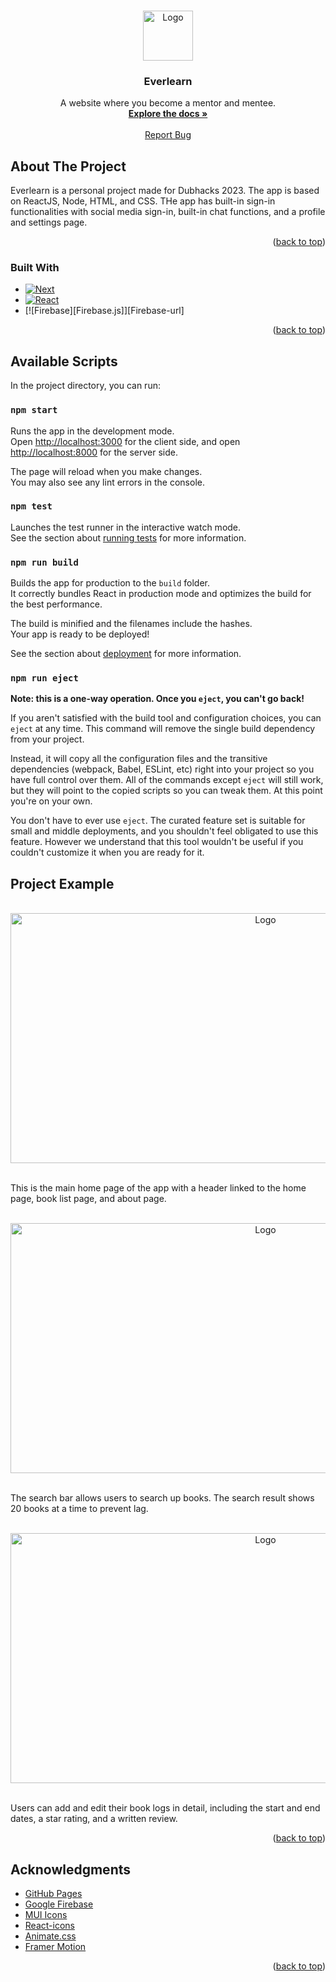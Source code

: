 <a name="readme-top"></a>

<!-- PROJECT LOGO -->
<br />
<div align="center">
  <a href="https://github.com/leemms04/everlearn">
    <img src="main/images/logo.png" alt="Logo" width="80" height="80">
  </a>


<h3 align="center">Everlearn</h3>

  <p align="center">
    A website where you become a mentor and mentee.
    <br />
    <a href="https://github.com/leemms04/everlearn"><strong>Explore the docs »</strong></a>
    <br />
    <br />
    <a href="https://github.com/leemms04/everlearn/issues">Report Bug</a>
  </p>
</div>

<!-- ABOUT THE PROJECT -->
## About The Project

Everlearn is a personal project made for Dubhacks 2023. The app is based on ReactJS, Node, HTML, and CSS. THe app has built-in sign-in functionalities with social media sign-in, built-in chat functions, and a profile and settings page.

<p align="right">(<a href="#readme-top">back to top</a>)</p>



### Built With

* [![Next][Next.js]][Next-url]
* [![React][React.js]][React-url]
* [![Firebase][Firebase.js]][Firebase-url]

<p align="right">(<a href="#readme-top">back to top</a>)</p>



<!-- AVAILABLE SCRIPTS -->
## Available Scripts

In the project directory, you can run:

### `npm start`

Runs the app in the development mode.\
Open [http://localhost:3000](http://localhost:3000) for the client side, and open [http://localhost:8000](http://localhost:8000) for the server side.

The page will reload when you make changes.\
You may also see any lint errors in the console.

### `npm test`

Launches the test runner in the interactive watch mode.\
See the section about [running tests](https://facebook.github.io/create-react-app/docs/running-tests) for more information.

### `npm run build`

Builds the app for production to the `build` folder.\
It correctly bundles React in production mode and optimizes the build for the best performance.

The build is minified and the filenames include the hashes.\
Your app is ready to be deployed!

See the section about [deployment](https://facebook.github.io/create-react-app/docs/deployment) for more information.

### `npm run eject`

**Note: this is a one-way operation. Once you `eject`, you can't go back!**

If you aren't satisfied with the build tool and configuration choices, you can `eject` at any time. This command will remove the single build dependency from your project.

Instead, it will copy all the configuration files and the transitive dependencies (webpack, Babel, ESLint, etc) right into your project so you have full control over them. All of the commands except `eject` will still work, but they will point to the copied scripts so you can tweak them. At this point you're on your own.

You don't have to ever use `eject`. The curated feature set is suitable for small and middle deployments, and you shouldn't feel obligated to use this feature. However we understand that this tool wouldn't be useful if you couldn't customize it when you are ready for it.



<!-- SCREENSHOTS -->
## Project Example

<br />

<div align="center">
  <img src="images/home_screen.png" alt="Logo" width="800" height="400">
  <br />
</div>

<br />

This is the main home page of the app with a header linked to the home page, book list page, and about page.

<br />

<div align="center">
  <img src="images/search_result.png" alt="Logo" width="800" height="400">
  <br />
</div>

<br />

The search bar allows users to search up books. The search result shows 20 books at a time to prevent lag.

<br />

<div align="center">
  <img src="images/edit_page.jpg" alt="Logo" width="800" height="400">
  <br />
</div>

<br />

Users can add and edit their book logs in detail, including the start and end dates, a star rating, and a written review. 

<p align="right">(<a href="#readme-top">back to top</a>)</p>



<!-- ACKNOWLEDGMENTS -->
## Acknowledgments

* [GitHub Pages](https://pages.github.com)
* [Google Firebase](https://firebase.google.com/)
* [MUI Icons](https://mui.com/material-ui/material-icons/)
* [React-icons](https://react-icons.github.io/react-icons/)
* [Animate.css](https://animate.style/)
* [Framer Motion](https://www.framer.com/motion/)

<p align="right">(<a href="#readme-top">back to top</a>)</p>



<!-- MARKDOWN LINKS & IMAGES -->
<!-- https://www.markdownguide.org/basic-syntax/#reference-style-links -->

[Next.js]: https://img.shields.io/badge/next.js-000000?style=for-the-badge&logo=nextdotjs&logoColor=white
[Next-url]: https://nextjs.org/
[React.js]: https://img.shields.io/badge/React-20232A?style=for-the-badge&logo=react&logoColor=61DAFB
[React-url]: https://reactjs.org/
